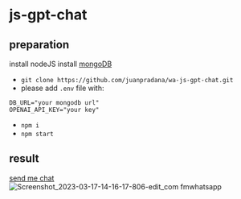 # js-gpt-chat

## preparation
install nodeJS
install [mongoDB](https://www.mongodb.com/docs/manual/tutorial/install-mongodb-on-ubuntu/)
- `git clone https://github.com/juanpradana/wa-js-gpt-chat.git`
- please add ```.env``` file with:
```text
DB_URL="your mongodb url"
OPENAI_API_KEY="your key"
```

- `npm i`
- `npm start`

## result
[send me chat](http://wa.me/+62859106751931)
![Screenshot_2023-03-17-14-16-17-806-edit_com fmwhatsapp](https://user-images.githubusercontent.com/30497994/225838644-59082553-32b1-40f2-b79d-0ba10c38d85f.jpg)
